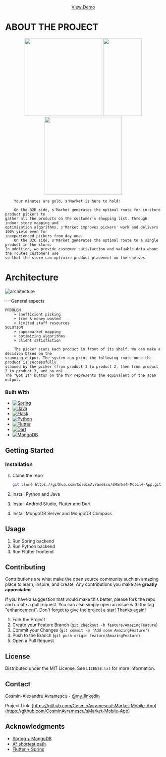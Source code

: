 <!-- PROJECT LOGO -->
<br />
<div align="center">
  <p align="center">
    <a href="https://drive.google.com/file/d/1dQuJc2GO4kuoOboq9Vo5e3zpe2m1m4eb/view">View Demo</a>
  </p>
</div>

<!-- ABOUT THE PROJECT -->
# ABOUT THE PROJECT
<div align="center">
  <p align="center">
	<img src="https://i.imgur.com/OBebCko.png" width="250" height="250" />
	<img src="https://i.imgur.com/zApUehw.png" width="125" height="250" />
	<img src="https://i.imgur.com/1AFSxRq.png" width="250" height="250" />
  </p>
</div>

	    Your minutes are gold, s'Market is here to hold!

	    On the B2B side, s'Market generates the optimal route for in-store product pickers to 
    gather all the products on the customer's shopping list. Through indoor store mapping and 
    optimization algorithms, s'Market improves pickers' work and delivers 100% yield even for 
    inexperienced pickers from day one.
	    On the B2C side, s'Market generates the optimal route to a single product in the store. 
    In addition, we provide customer satisfaction and valuable data about the routes customers use 
    so that the store can optimize product placement on the shelves.

<!-- Architecture -->
# Architecture
![architecture](https://i.imgur.com/Qs8rcZl.png)

---General aspects

	PROBLEM
	    ➤ inefficient picking
	    ➤ time & money wasted
	    ➤ limited staff resources
	SOLUTION
	    ➤ supermarket mapping
	    ➤ optimizing algorithms
	    ➤ client satisfaction

	    The picker scans each product in front of its shelf. We can make a decision based on the 
    scanning output. The system can print the following route once the product is successfully 
    scanned by the picker (from product 1 to product 2, then from product 2 to product 3, and so on). 
    The "Got it" button on the MVP represents the equivalent of the scan output.


### Built With
* [![Spring][Spring]][Spring-url]
* [![Java][Java]][Java-url]
* [![Flask][Flask]][Flask-url]
* [![Python][Python]][Python-url]
* [![Flutter][Flutter]][Flutter-url]
* [![Dart][Dart]][Dart-url]
* [![MongoDB][MongoDB]][MongoDB-url]

<!-- GETTING STARTED -->
## Getting Started

### Installation

1. Clone the repo
   ```sh
   git clone https://github.com/CosminAvramescu/sMarket-Mobile-App.git
   ```

2. Install Python and Java

3. Install Android Studio, Flutter and Dart

4. Install MongoDB Server and MongoDB Compass

<!-- USAGE EXAMPLES -->
## Usage

1. Run Spring backend
2. Run Python backend
3. Run Flutter frontend

<!-- CONTRIBUTING -->
## Contributing

Contributions are what make the open source community such an amazing place to learn, inspire, and create. Any contributions you make are **greatly appreciated**.

If you have a suggestion that would make this better, please fork the repo and create a pull request. You can also simply open an issue with the tag "enhancement".
Don't forget to give the project a star! Thanks again!

1. Fork the Project
2. Create your Feature Branch (`git checkout -b feature/AmazingFeature`)
3. Commit your Changes (`git commit -m 'Add some AmazingFeature'`)
4. Push to the Branch (`git push origin feature/AmazingFeature`)
5. Open a Pull Request


<!-- LICENSE -->
## License

Distributed under the MIT License. See `LICENSE.txt` for more information.



<!-- CONTACT -->
## Contact

Cosmin-Alexandru Avramescu - [@my_linkedin](https://www.linkedin.com/in/cosmin-avramescu/)

Project Link: [https://github.com/CosminAvramescu/sMarket-Mobile-App](https://github.com/CosminAvramescu/sMarket-Mobile-App)


<!-- ACKNOWLEDGMENTS -->
## Acknowledgments

* [Spring + MongoDB](https://www.mongodb.com/compatibility/spring-boot)
* [A* shortest path](https://neo4j.com/docs/graph-data-science/current/algorithms/astar/)
* [Flutter + Spring](https://medium.com/nerd-for-tech/flutter-series-connecting-ui-to-spring-boot-backend-f9874dc3dcd5)


<!-- MARKDOWN LINKS & IMAGES -->
<!-- https://www.markdownguide.org/basic-syntax/#reference-style-links -->
[license-shield]: https://img.shields.io/github/license/othneildrew/Best-README-Template.svg?style=for-the-badge
[license-url]: https://github.com/othneildrew/Best-README-Template/blob/master/LICENSE.txt
[linkedin-shield]: https://img.shields.io/badge/-LinkedIn-black.svg?style=for-the-badge&logo=linkedin&colorB=555
[linkedin-url]: https://linkedin.com/in/othneildrew
[product-screenshot]: images/screenshot.png
[Spring]: https://img.shields.io/badge/spring-%236DB33F.svg?style=for-the-badge&logo=spring&logoColor=white
[Spring-url]: https://docs.spring.io/spring-boot/docs/current/reference/htmlsingle/
[Java]: https://img.shields.io/badge/java-%23ED8B00.svg?style=for-the-badge&logo=openjdk&logoColor=white
[Java-url]: https://docs.oracle.com/en/java/
[Flask]: https://img.shields.io/badge/flask-%23000.svg?style=for-the-badge&logo=flask&logoColor=white
[Flask-url]: https://flask.palletsprojects.com/en/3.0.x/
[Python]: https://img.shields.io/badge/python-3670A0?style=for-the-badge&logo=python&logoColor=ffdd54
[Python-url]: https://docs.python.org/3.10/
[Flutter]: https://img.shields.io/badge/Flutter-%2302569B.svg?style=for-the-badge&logo=Flutter&logoColor=white
[Flutter-url]: https://docs.flutter.dev/
[Dart]: https://img.shields.io/badge/dart-%230175C2.svg?style=for-the-badge&logo=dart&logoColor=white
[Dart-url]: https://dart.dev/guides
[MongoDB]: https://img.shields.io/badge/MongoDB-%234ea94b.svg?style=for-the-badge&logo=mongodb&logoColor=white
[MongoDB-url]: https://www.mongodb.com/docs/